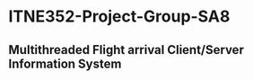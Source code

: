 # ITNE352-Project-Group-SA8             

## Multithreaded Flight arrival Client/Server Information System 
